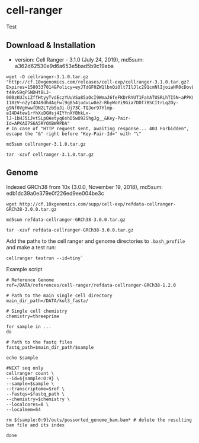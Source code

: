 # cell-ranger

Test

## Download & Installation

- version: Cell Ranger - 3.1.0 (July 24, 2019), md5sum: a362d62530e9d6a653e5bad5b9c19aba

```console
wget -O cellranger-3.1.0.tar.gz "http://cf.10xgenomics.com/releases/cell-exp/cellranger-3.1.0.tar.gz?Expires=1580337014&Policy=eyJTdGF0ZW1lbnQiOlt7IlJlc291cmNlIjoiaHR0cDovL2NmLjEweGdlbm9taWNzLmNvbS9yZWxlYXNlcy9jZWxsLWV4cC9jZWxscmFuZ2VyLTMuMS4wLnRhci5neiIsIkNvbmRpdGlvbiI6eyJEYXRlTGVzc1RoYW4iOnsiQVdTOkVwb2NoVGltZSI6MTU4MDMzNzAxNH19fV19&Signature=SQtpHD3yOaCcSc5vfdirvPzQyT9-t44vS9qPSNDHtBLJ-000zKUJsiZffHtyyTvdEczYUuVSa85aOcI9WmaJ6feFKDrRYUT1FahATUSRLhTI5N~aPPKUpjnfgns1L8fe0UCCXQ~ErMuktR6iMRxn52TDxqwRGQloIf8TzJkY-I18zV~nZyt4O49dhdAqFwl9g854judvLw8eZ-RbyWoYi9Gia7DDT7BSCItrLqZOy-g9Nf0VgHwwfDN2LTzbSoJi-Uj73C-TQJor97Ylmp-eI4D4tew1rfhXuDGHsj4IYfnXYBhkLx-lJ~1bHJ5iJvtSLpOAetyq6shD5wO92ShgJg__&Key-Pair-Id=APKAI7S6A5RYOXBWRPDA"
# In case of "HTTP request sent, awaiting response... 403 Forbidden", escape the "&" right before "Key-Pair-Id=" with "\"

md5sum cellranger-3.1.0.tar.gz 

tar -xzvf cellranger-3.1.0.tar.gz  
```

## Genome

Indexed GRCh38 from 10x (3.0.0, November 19, 2018), md5sum: edb1dc39a0e379e0f226ed9ee004be3c
```console
wget http://cf.10xgenomics.com/supp/cell-exp/refdata-cellranger-GRCh38-3.0.0.tar.gz

md5sum refdata-cellranger-GRCh38-3.0.0.tar.gz 

tar -xzvf refdata-cellranger-GRCh38-3.0.0.tar.gz 
```

Add the paths to the cell ranger and genome directories to `.bash_profile` and make a test run:

```console
cellranger testrun --id=tiny`
```

Example script 

```console
# Reference Genome
ref=/DATA/references/cell-ranger/refdata-cellranger-GRCh38-1.2.0

# Path to the main single cell directory
main_dir_path=/DATA/kul3_fasta/

# Single cell chemistry
chemistry=threeprime

for sample in ...
do

# Path to the fastq files
fastq_path=$main_dir_path/$sample

echo $sample

#NEXT seq only
cellranger count \
--id=${sample:0:9} \
--sample=$sample \
--transcriptome=$ref \
--fastqs=$fastq_path \
--chemistry=$chemistry \
--localcores=8 \
--localmem=64

rm ${sample:0:9}/outs/possorted_genome_bam.bam* # delete the resulting bam file and its index

done
```
